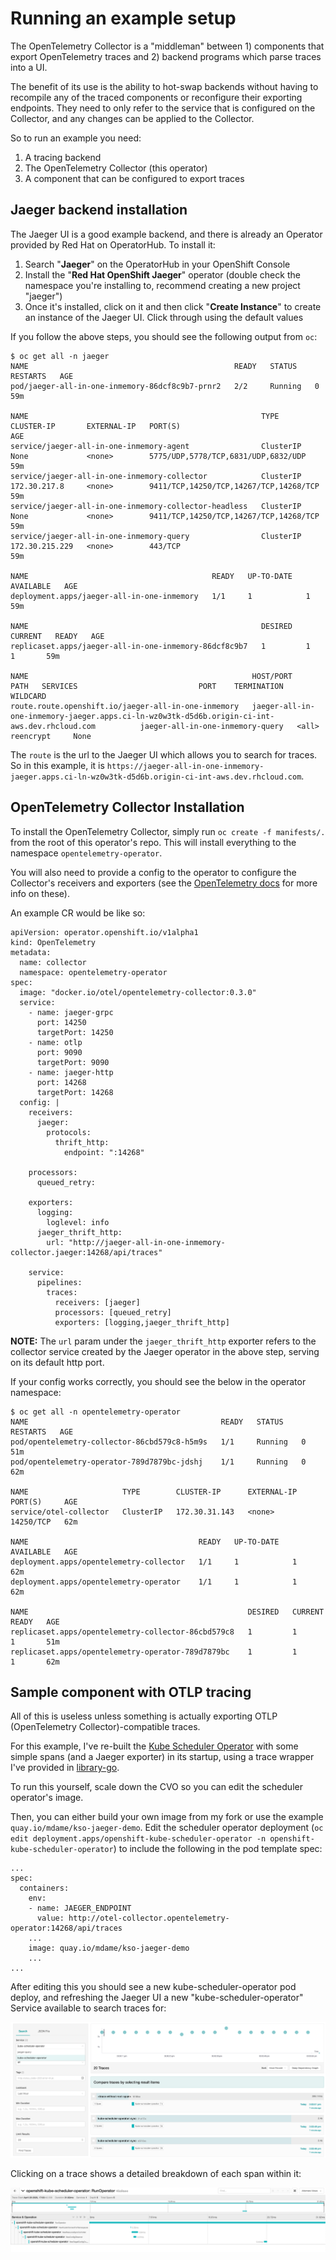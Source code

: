 # Running an example setup

The OpenTelemetry Collector is a "middleman" between 1) components that export OpenTelemetry traces and 2)
backend programs which parse traces into a UI.

The benefit of its use is the ability to hot-swap backends without having to recompile any of the traced components
or reconfigure their exporting endpoints. They need to only refer to the service that is configured on the Collector,
and any changes can be applied to the Collector.

So to run an example you need:
1. A tracing backend
2. The OpenTelemetry Collector (this operator)
3. A component that can be configured to export traces

## Jaeger backend installation

The Jaeger UI is a good example backend, and there is already an Operator provided by Red Hat on OperatorHub. To install it:
1. Search "**Jaeger**" on the OperatorHub in your OpenShift Console
2. Install the "**Red Hat OpenShift Jaeger**" operator (double check the namespace you're installing to, recommend creating a new project "jaeger")
3. Once it's installed, click on it and then click "**Create Instance**" to create an instance of the Jaeger UI. Click through using the default values

If you follow the above steps, you should see the following output from `oc`:
```
$ oc get all -n jaeger
NAME                                              READY   STATUS    RESTARTS   AGE
pod/jaeger-all-in-one-inmemory-86dcf8c9b7-prnr2   2/2     Running   0          59m

NAME                                                    TYPE        CLUSTER-IP       EXTERNAL-IP   PORT(S)                                  AGE
service/jaeger-all-in-one-inmemory-agent                ClusterIP   None             <none>        5775/UDP,5778/TCP,6831/UDP,6832/UDP      59m
service/jaeger-all-in-one-inmemory-collector            ClusterIP   172.30.217.8     <none>        9411/TCP,14250/TCP,14267/TCP,14268/TCP   59m
service/jaeger-all-in-one-inmemory-collector-headless   ClusterIP   None             <none>        9411/TCP,14250/TCP,14267/TCP,14268/TCP   59m
service/jaeger-all-in-one-inmemory-query                ClusterIP   172.30.215.229   <none>        443/TCP                                  59m

NAME                                         READY   UP-TO-DATE   AVAILABLE   AGE
deployment.apps/jaeger-all-in-one-inmemory   1/1     1            1           59m

NAME                                                    DESIRED   CURRENT   READY   AGE
replicaset.apps/jaeger-all-in-one-inmemory-86dcf8c9b7   1         1         1       59m

NAME                                                  HOST/PORT                                                                                      PATH   SERVICES                           PORT    TERMINATION   WILDCARD
route.route.openshift.io/jaeger-all-in-one-inmemory   jaeger-all-in-one-inmemory-jaeger.apps.ci-ln-wz0w3tk-d5d6b.origin-ci-int-aws.dev.rhcloud.com          jaeger-all-in-one-inmemory-query   <all>   reencrypt     None
```
The `route` is the url to the Jaeger UI which allows you to search for traces. So in this example, it is `https://jaeger-all-in-one-inmemory-jaeger.apps.ci-ln-wz0w3tk-d5d6b.origin-ci-int-aws.dev.rhcloud.com`.

## OpenTelemetry Collector Installation

To install the OpenTelemetry Collector, simply run `oc create -f manifests/.` from the root of this operator's repo. This will install
everything to the namespace `opentelemetry-operator`.

You will also need to provide a config to the operator to configure the Collector's receivers and exporters (see
the [OpenTelemetry docs](https://opentelemetry.io/docs/collector/configuration/) for more info on these).

An example CR would be like so:
```
apiVersion: operator.openshift.io/v1alpha1
kind: OpenTelemetry
metadata:
  name: collector
  namespace: opentelemetry-operator
spec:
  image: "docker.io/otel/opentelemetry-collector:0.3.0"
  service:
    - name: jaeger-grpc
      port: 14250
      targetPort: 14250
    - name: otlp
      port: 9090
      targetPort: 9090
    - name: jaeger-http
      port: 14268
      targetPort: 14268
  config: |
    receivers:
      jaeger:
        protocols:
          thrift_http:
            endpoint: ":14268"

    processors:
      queued_retry:

    exporters:
      logging:
        loglevel: info
      jaeger_thrift_http:
        url: "http://jaeger-all-in-one-inmemory-collector.jaeger:14268/api/traces"

    service:
      pipelines:
        traces:
          receivers: [jaeger]
          processors: [queued_retry]
          exporters: [logging,jaeger_thrift_http]
```

**NOTE:** The `url` param under the `jaeger_thrift_http` exporter refers to the collector service created by the
Jaeger operator in the above step, serving on its default http port.

If your config works correctly, you should see the below in the operator namespace:

```
$ oc get all -n opentelemetry-operator
NAME                                           READY   STATUS    RESTARTS   AGE
pod/opentelemetry-collector-86cbd579c8-h5m9s   1/1     Running   0          51m
pod/opentelemetry-operator-789d7879bc-jdshj    1/1     Running   0          62m

NAME                     TYPE        CLUSTER-IP      EXTERNAL-IP   PORT(S)     AGE
service/otel-collector   ClusterIP   172.30.31.143   <none>        14250/TCP   62m

NAME                                      READY   UP-TO-DATE   AVAILABLE   AGE
deployment.apps/opentelemetry-collector   1/1     1            1           62m
deployment.apps/opentelemetry-operator    1/1     1            1           62m

NAME                                                 DESIRED   CURRENT   READY   AGE
replicaset.apps/opentelemetry-collector-86cbd579c8   1         1         1       51m
replicaset.apps/opentelemetry-operator-789d7879bc    1         1         1       62m
```

## Sample component with OTLP tracing

All of this is useless unless something is actually exporting OTLP (OpenTelemetry Collector)-compatible traces.

For this example, I've re-built the [Kube Scheduler Operator](https://github.com/damemi/cluster-kube-scheduler-operator/tree/jaeger-demo)
with some simple spans (and a Jaeger exporter) in its startup, using a trace wrapper I've provided in [library-go](https://github.com/damemi/library-go/tree/tracing-helpers).

To run this yourself, scale down the CVO so you can edit the scheduler operator's image.

Then, you can either build your own image from my fork or use the example `quay.io/mdame/kso-jaeger-demo`.
Edit the scheduler operator deployment (`oc edit deployment.apps/openshift-kube-scheduler-operator -n openshift-kube-scheduler-operator`)
to include the following in the pod template spec:

```
...
spec:
  containers:
    env:
    - name: JAEGER_ENDPOINT
      value: http://otel-collector.opentelemetry-operator:14268/api/traces
    ...
    image: quay.io/mdame/kso-jaeger-demo
    ...
...
```

After editing this you should see a new kube-scheduler-operator pod deploy, and refreshing the Jaeger UI a new
"kube-scheduler-operator" Service available to search traces for:

![jaeger](jaeger.png)

Clicking on a trace shows a detailed breakdown of each span within it:

![trace](trace.png)
